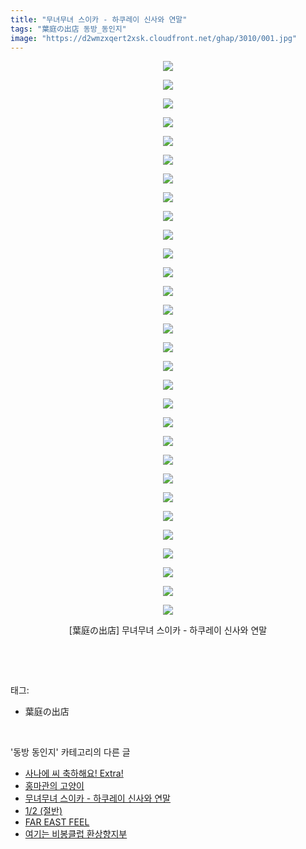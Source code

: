 ```yaml
---
title: "무녀무녀 스이카 - 하쿠레이 신사와 연말"
tags: "葉庭の出店 동방_동인지"
image: "https://d2wmzxqert2xsk.cloudfront.net/ghap/3010/001.jpg"
---
```

<div class="article">
<p style="text-align: center; clear: none; float: none;"><img src="{{ site.imgserver11 }}/ghap/3010/001.jpg"/></p>
<p style="text-align: center; clear: none; float: none;"><img src="{{ site.imgserver11 }}/ghap/3010/002.jpg"/></p>
<p style="text-align: center; clear: none; float: none;"><img src="{{ site.imgserver11 }}/ghap/3010/003.jpg"/></p>
<p style="text-align: center; clear: none; float: none;"><img src="{{ site.imgserver11 }}/ghap/3010/004.jpg"/></p>
<p style="text-align: center; clear: none; float: none;"><img src="{{ site.imgserver11 }}/ghap/3010/005.jpg"/></p>
<p style="text-align: center; clear: none; float: none;"><img src="{{ site.imgserver11 }}/ghap/3010/006.jpg"/></p>
<p style="text-align: center; clear: none; float: none;"><img src="{{ site.imgserver11 }}/ghap/3010/007.jpg"/></p>
<p style="text-align: center; clear: none; float: none;"><img src="{{ site.imgserver11 }}/ghap/3010/008.jpg"/></p>
<p style="text-align: center; clear: none; float: none;"><img src="{{ site.imgserver11 }}/ghap/3010/009.jpg"/></p>
<p style="text-align: center; clear: none; float: none;"><img src="{{ site.imgserver11 }}/ghap/3010/010.jpg"/></p>
<p style="text-align: center; clear: none; float: none;"><img src="{{ site.imgserver11 }}/ghap/3010/011.jpg"/></p>
<p style="text-align: center; clear: none; float: none;"><img src="{{ site.imgserver11 }}/ghap/3010/012.jpg"/></p>
<p style="text-align: center; clear: none; float: none;"><img src="{{ site.imgserver11 }}/ghap/3010/013.jpg"/></p>
<p style="text-align: center; clear: none; float: none;"><img src="{{ site.imgserver11 }}/ghap/3010/014.jpg"/></p>
<p style="text-align: center; clear: none; float: none;"><img src="{{ site.imgserver11 }}/ghap/3010/015.jpg"/></p>
<p style="text-align: center; clear: none; float: none;"><img src="{{ site.imgserver11 }}/ghap/3010/016.jpg"/></p>
<p style="text-align: center; clear: none; float: none;"><img src="{{ site.imgserver11 }}/ghap/3010/017.jpg"/></p>
<p style="text-align: center; clear: none; float: none;"><img src="{{ site.imgserver11 }}/ghap/3010/018.jpg"/></p>
<p style="text-align: center; clear: none; float: none;"><img src="{{ site.imgserver11 }}/ghap/3010/019.jpg"/></p>
<p style="text-align: center; clear: none; float: none;"><img src="{{ site.imgserver11 }}/ghap/3010/020.jpg"/></p>
<p style="text-align: center; clear: none; float: none;"><img src="{{ site.imgserver11 }}/ghap/3010/021.jpg"/></p>
<p style="text-align: center; clear: none; float: none;"><img src="{{ site.imgserver11 }}/ghap/3010/022.jpg"/></p>
<p style="text-align: center; clear: none; float: none;"><img src="{{ site.imgserver11 }}/ghap/3010/023.jpg"/></p>
<p style="text-align: center; clear: none; float: none;"><img src="{{ site.imgserver11 }}/ghap/3010/024.jpg"/></p>
<p style="text-align: center; clear: none; float: none;"><img src="{{ site.imgserver11 }}/ghap/3010/025.jpg"/></p>
<p style="text-align: center; clear: none; float: none;"><img src="{{ site.imgserver11 }}/ghap/3010/026.jpg"/></p>
<p style="text-align: center; clear: none; float: none;"><img src="{{ site.imgserver11 }}/ghap/3010/027.jpg"/></p>
<p style="text-align: center; clear: none; float: none;"><img src="{{ site.imgserver11 }}/ghap/3010/028.jpg"/></p>
<p style="text-align: center; clear: none; float: none;"><img src="{{ site.imgserver11 }}/ghap/3010/029.jpg"/></p>
<p style="text-align: center; clear: none; float: none;"><img src="{{ site.imgserver11 }}/ghap/3010/030.jpg"/></p>
<p style="text-align: center; clear: none; float: none;">[葉庭の出店] 무녀무녀 스이카 - 하쿠레이 신사와 연말</p>
<p><br/></p>
</div><br/>
<div class="tagTrail">
<p>태그: </p>
<ul>
<li>葉庭の出店</li>
</ul>
</div><br/>
<div class="another">
<p>'동방 동인지' 카테고리의 다른 글</p>
<ul>
<li><a href="/ghap_3014">사나에 씨 축하해요! Extra!</a></li>
<li><a href="/ghap_3011">홍마관의 고양이</a></li>
<li><a href="/ghap_3010">무녀무녀 스이카 - 하쿠레이 신사와 연말</a></li>
<li><a href="/ghap_3009">1/2 (절반)</a></li>
<li><a href="/ghap_3008">FAR EAST FEEL</a></li>
<li><a href="/ghap_3007">여기는 비봉클럽 환상향지부</a></li>
</ul>
</div><br/>
<div class="cb_module cb_fluid">
<div class="cb_wrt cb_profile">
</div><!-- commentList close -->
</div><br/>
